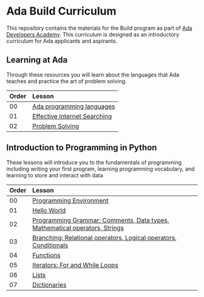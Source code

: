 # Ada Build Curriculum

This repository contains the materials for the Build program as part of [Ada Developers Academy](http://adadevelopersacademy.org/).  This curriculum is designed as an introductory curriculum for Ada applicants and aspirants.  

## Learning at Ada

Through these resources you will learn about the languages that Ada teaches and practice the art of problem solving.


| Order | Lesson                                                  |
| :---- | :------------------------------------------------------ |
| 00   | [Ada programming languages](./learning-at-ada/ada-languages)  
| 01    | [Effective Internet Searching](./learning-at-ada/internet-searching/) |
| 02    | [Problem Solving](./learning-at-ada/problem-solving/) |


## Introduction to Programming in Python
These lessons will introduce you to the fundamentals of programming including writing your first program, learning programming vocabulary, and learning to store and interact with data

| Order | Lesson                                                                                               |
| :---- | :--------------------------------------------------------------------------------------------------- |
| 00    | [Programming Environment](./intro-to-python/environment-setup/)  
| 01    | [Hello World](./intro-to-python/01_hello_world.ipynb)                                                       |
| 02    | [Programming Grammar: Comments, Data types, Mathematical operators, Strings](./intro-to-python/) |
| 03    | [Branching: Relational operators, Logical operators, Conditionals](./intro-to-python/) |
| 04    | [Functions](./intro-to-python/) |
| 05    | [Iterators: For and While Loops](./intro-to-python/)                                                           |
| 06    | [Lists](./intro-to-python/arrays)                                                                  |
| 07    | [Dictionaries](./intro-to-python/)                                                                  |
